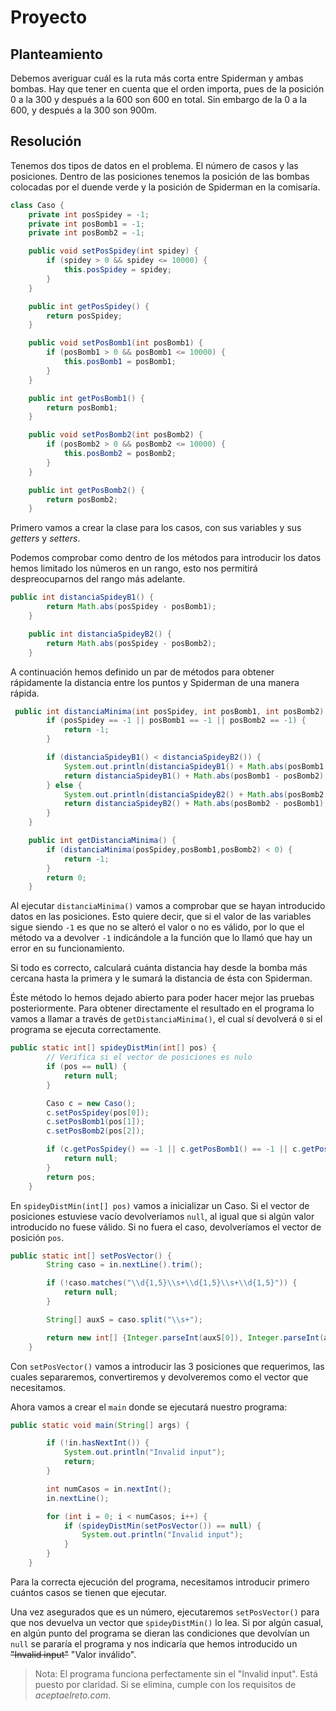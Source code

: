 # Proyecto

## Planteamiento

Debemos averiguar cuál es la ruta más corta entre Spiderman y ambas bombas. Hay que tener en cuenta que el orden importa, pues de la posición 0 a la 300 y después a la 600 son 600 en total. Sin embargo de la 0 a la 600, y después a la 300 son 900m.

## Resolución

Tenemos dos tipos de datos en el problema. El número de casos y las posiciones. Dentro de las posiciones tenemos la posición de las bombas colocadas por el duende verde y la posición de Spiderman en la comisaría.

```java
class Caso {
    private int posSpidey = -1;
    private int posBomb1 = -1;
    private int posBomb2 = -1;

    public void setPosSpidey(int spidey) {
        if (spidey > 0 && spidey <= 10000) {
            this.posSpidey = spidey;
        }
    }

    public int getPosSpidey() {
        return posSpidey;
    }

    public void setPosBomb1(int posBomb1) {
        if (posBomb1 > 0 && posBomb1 <= 10000) {
            this.posBomb1 = posBomb1;
        }
    }

    public int getPosBomb1() {
        return posBomb1;
    }

    public void setPosBomb2(int posBomb2) {
        if (posBomb2 > 0 && posBomb2 <= 10000) {
            this.posBomb2 = posBomb2;
        }
    }

    public int getPosBomb2() {
        return posBomb2;
    }
```

Primero vamos a crear la clase para los casos, con sus variables y sus *getters* y *setters*.

Podemos comprobar como dentro de los métodos para introducir los datos hemos limitado los números en un rango, esto nos permitirá despreocuparnos del rango más adelante.

```java
public int distanciaSpideyB1() {
        return Math.abs(posSpidey - posBomb1);
    }

    public int distanciaSpideyB2() {
        return Math.abs(posSpidey - posBomb2);
    }
```

A continuación hemos definido un par de métodos para obtener rápidamente la distancia entre los puntos y Spiderman de una manera rápida.

```java
 public int distanciaMinima(int posSpidey, int posBomb1, int posBomb2) {
        if (posSpidey == -1 || posBomb1 == -1 || posBomb2 == -1) {
            return -1;
        }

        if (distanciaSpideyB1() < distanciaSpideyB2()) {
            System.out.println(distanciaSpideyB1() + Math.abs(posBomb1 - posBomb2));
            return distanciaSpideyB1() + Math.abs(posBomb1 - posBomb2);
        } else {
            System.out.println(distanciaSpideyB2() + Math.abs(posBomb2 - posBomb1));
            return distanciaSpideyB2() + Math.abs(posBomb2 - posBomb1);
        }
    }

    public int getDistanciaMinima() {
        if (distanciaMinima(posSpidey,posBomb1,posBomb2) < 0) {
            return -1;
        }
        return 0;
    }
```

Al ejecutar `distanciaMinima()` vamos a comprobar que se hayan introducido datos en las posiciones. Esto quiere decir, que si el valor de las variables sigue siendo `-1` es que no se alteró el valor o no es válido, por lo que el método va a devolver `-1` indicándole a la función que lo llamó que hay un error en su funcionamiento.

Si todo es correcto, calculará cuánta distancia hay desde la bomba más cercana hasta la primera y le sumará la distancia de ésta con Spiderman.

Éste método lo hemos dejado abierto para poder hacer mejor las pruebas posteriormente. Para obtener directamente el resultado en el programa lo vamos a llamar a través de `getDistanciaMinima()`, el cual sí devolverá `0` si el programa se ejecuta correctamente.

```java
public static int[] spideyDistMin(int[] pos) {
        // Verifica si el vector de posiciones es nulo
        if (pos == null) {
            return null;
        }

        Caso c = new Caso();
        c.setPosSpidey(pos[0]);
        c.setPosBomb1(pos[1]);
        c.setPosBomb2(pos[2]);

        if (c.getPosSpidey() == -1 || c.getPosBomb1() == -1 || c.getPosBomb2() == -1 || c.getDistanciaMinima() < 0) {
            return null;
        }
        return pos;
    }
```

En `spideyDistMin(int[] pos)` vamos a inicializar un Caso. Si el vector de posiciones estuviese vacío devolveríamos `null`, al igual que si algún valor introducido no fuese válido.
Si no fuera el caso, devolveríamos el vector de posición `pos`.

```java
public static int[] setPosVector() {
        String caso = in.nextLine().trim();

        if (!caso.matches("\\d{1,5}\\s+\\d{1,5}\\s+\\d{1,5}")) {
            return null;
        }

        String[] auxS = caso.split("\\s+");

        return new int[] {Integer.parseInt(auxS[0]), Integer.parseInt(auxS[1]), Integer.parseInt(auxS[2])};
    }
```

Con `setPosVector()` vamos a introducir las 3 posiciones que requerimos, las cuales separaremos, convertiremos y devolveremos como el vector que necesitamos.

Ahora vamos a crear el `main` donde se ejecutará nuestro programa:

```java
public static void main(String[] args) {

        if (!in.hasNextInt()) {
            System.out.println("Invalid input");
            return;
        }

        int numCasos = in.nextInt();
        in.nextLine(); 

        for (int i = 0; i < numCasos; i++) {
            if (spideyDistMin(setPosVector()) == null) {
                System.out.println("Invalid input");
            }
        }
    }
```

Para la correcta ejecución del programa, necesitamos introducir primero cuántos casos se tienen que ejecutar.

Una vez asegurados que es un número, ejecutaremos `setPosVector()` para que nos devuelva un vector que `spideyDistMin()` lo lea. Si por algún casual, en algún punto del programa se dieran las condiciones que devolvían un `null` se pararía el programa y nos indicaría que hemos introducido un ~~"Invalid input"~~ "Valor inválido".

> Nota: El programa funciona perfectamente sin el "Invalid input". Está puesto por claridad. Si se elimina, cumple con los requisitos de *aceptaelreto.com*.
